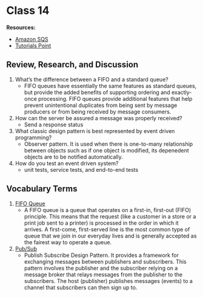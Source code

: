 # Class 14

**Resources:**

- [Amazon SQS](https://aws.amazon.com/about-aws/whats-new/2016/11/amazon-sqs-introduces-fifo-queues-with-exactly-once-processing-and-lower-prices-for-standard-queues/#:~:text=FIFO%20queues%20have%20essentially%20the,being%20received%20by%20message%20consumers/)
- [Tutorials Point](https://www.tutorialspoint.com/design_pattern/observer_pattern.htm)

## Review, Research, and Discussion

1. What’s the difference between a FIFO and a standard queue?
    - FIFO queues have essentially the same features as standard queues, but provide the added benefits of supporting ordering and exactly-once processing. FIFO queues provide additional features that help prevent unintentional duplicates from being sent by message producers or from being received by message consumers.
2. How can the server be assured a message was properly received?
    - Send a response status
3. What classic design pattern is best represented by event driven programming?
    - Observer pattern. It is used when there is one-to-many relationship between objects such as if one object is modified, its depenedent objects are to be notified automatically. 
4. How do you test an event driven system?
    - unit tests, service tests, and end-to-end tests

## Vocabulary Terms


1. [FIFO Queue](https://queue-it.com/queue-first-in-first-out/)
    - A FIFO queue is a queue that operates on a first-in, first-out (FIFO) principle. This means that the request (like a customer in a store or a print job sent to a printer) is processed in the order in which it arrives. A first-come, first-served line is the most common type of queue that we join in our everyday lives and is generally accepted as the fairest way to operate a queue.
2. [Pub/Sub](https://ably.com/topic/pub-sub)
    - Publish Subscribe Design Pattern. It provides a framework for exchanging messages between publishers and subscribers. This pattern involves the publisher and the subscriber relying on a message broker that relays messages from the publisher to the subscribers. The host (publisher) publishes messages (events) to a channel that subscribers can then sign up to.